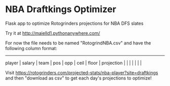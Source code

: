 # NBA Draftkings Optimizer

Flask app to optimize Rotogrinders projections for NBA DFS slates

Try it at http://maielld1.pythonanywhere.com/

For now the file needs to be named "RotogrindNBA.csv" and have the following column format:
_______ ________ _______ _____ _____ ______ _______ ___________
player | salary	| team	| pos |	opp |	ceil | floor | projection
       |        |       |     |     |      |       |
       
Visit https://rotogrinders.com/projected-stats/nba-player?site=draftkings and then "download as csv" to get each day's projections to optimize!
